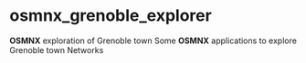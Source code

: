 # osmnx_grenoble_explorer
**OSMNX** exploration of Grenoble town
Some **OSMNX** applications to explore Grenoble town Networks